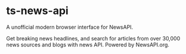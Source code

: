 # ts-news-api
A unofficial modern browser interface for NewsAPI.

Get breaking news headlines, and search for articles from over 30,000 news sources and blogs with news API. Powered by NewsAPI.org.